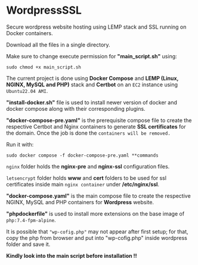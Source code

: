 # WordpressSSL
Secure wordpress website hosting using LEMP stack and SSL running on Docker containers.

Download all the files in a single directory.

Make sure to change execute permission for **"main_script.sh"** using: 
```
sudo chmod +x main_script.sh
```

The current project is done using **Docker Compose** and **LEMP (Linux, NGINX, MySQL and PHP)** stack and **Certbot** on an ```EC2``` instance using ```Ubuntu22.04 AMI```.

**"install-docker.sh"** file is used to install newer version of docker and docker compose along with their corresponding plugins.

**"docker-compose-pre.yaml"** is the prerequisite compose file to create the respective Certbot and Nginx containers to generate **SSL certificates** for the domain.
Once the job is done the ```containers will be removed.```

Run it with:
```
sudo docker compose -f docker-compose-pre.yaml **commands
```

```nginx``` folder holds the **nginx-pre** and **nginx-ssl** configuration files.

```letsencrypt``` folder holds **www** and **cert** folders to be used for ssl certificates inside main ```nginx container``` under **/etc/nginx/ssl**.

**"docker-compose.yaml"** is the main compose file to create the respective NGINX, MySQL and PHP containers for **Wordpress** website.

**"phpdockerfile"** is used to install more extensions on the base image of ```php:7.4-fpm-alpine```.

It is possible that ```"wp-cofig.php"``` may not appear after first setup; for that, copy the php from browser and put into "wp-cofig.php" inside wordpress folder and save it.

**Kindly look into the main script before installation !!**
